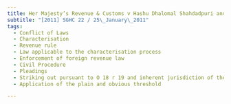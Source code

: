```yaml
---
title: Her Majesty’s Revenue & Customs v Hashu Dhalomal Shahdadpuri and another 
subtitle: "[2011] SGHC 22 / 25\_January\_2011"
tags:
  - Conflict of Laws
  - Characterisation
  - Revenue rule
  - Law applicable to the characterisation process
  - Enforcement of foreign revenue law
  - Civil Procedure
  - Pleadings
  - Striking out pursuant to O 18 r 19 and inherent jurisdiction of the court
  - Application of the plain and obvious threshold

---
```


